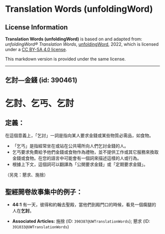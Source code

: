 # Translation Words (unfoldingWord)

## License Information

**Translation Words (unfoldingWord)** is based on and adapted from: _unfoldingWord® Translation Words_, [unfoldingWord](https://unfoldingword.org/utw), 2022, which is licensed under a [CC BY-SA 4.0 license](https://creativecommons.org/licenses/by-sa/4.0/legalcode.en).

This markdown version is provided under the same license.



--------------------------------

## 乞討—金錢 (id: 390461)

乞討、乞丐、乞討
========

定義：
---

在這個意義上，「乞討」一詞是指向某人要求金錢或某些物質必需品，如食物。

* 「乞丐」是指經常坐在或站在公共場所向人們乞討金錢的人。
* 乞丐要求免費給予他們金錢或食物作為禮物，並不提供工作或其它服務來換取金錢或食物。在您的語言中可能會有一個詞來描述這樣的人或行為。
* 根據上下文，這個詞可以翻譯為「公開要求金錢」或「定期要求金錢」。

（另見：懇求、施捨）

聖經開卷故事集中的例子：
------------

* **44:1** 有一天，彼得和約翰去聖殿，當他們到殿門口的時候，看見一個瘸腿的人在**乞討**。

* **Associated Articles:** 施捨 (ID: `390387@UWTranslationWords`); 懇求 (ID: `391033@UWTranslationWords`)

